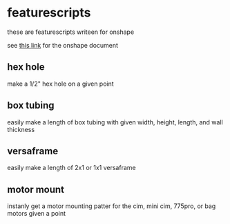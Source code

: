 # featurescripts

these are featurescripts writeen for onshape


see [this link](https://cad.onshape.com/documents/a746de6f07df3643d9775e2d/w/ae6fcf5560d4899f07d5309a/e/c8e8c8600b32cbd95588cab1) for the onshape document


## hex hole

make a 1/2" hex hole on a given point

## box tubing

easily make a length of box tubing with given width, height, length, and wall thickness

## versaframe

easily make a length of 2x1 or 1x1 versaframe 

## motor mount

instanly get a motor mounting patter for the cim, mini cim, 775pro, or bag motors given a point